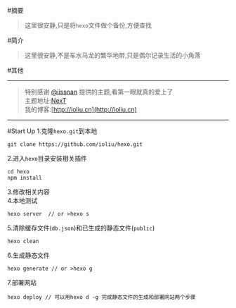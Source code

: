 
#摘要

> 这里很安静,只是将`hexo`文件做个备份,方便查找

#简介

> 这里很安静,不是车水马龙的繁华地带,只是偶尔记录生活的小角落 

#其他
****************************************  
> 特别感谢 [@iissnan](https://github.com/iissnan/) 提供的主题,看第一眼就真的爱上了  
  主题地址:[NexT](https://github.com/iissnan/hexo-theme-next)   
  我的博客:[http://ioliu.cn](http://ioliu.cn)

****************************************

#Start Up
1.克隆`hexo.git`到本地
```
git clone https://github.com/ioliu/hexo.git
```
2.进入`hexo`目录安装相关插件
```
cd hexo 
npm install
```
3.修改相关内容  
4.本地测试
```
hexo server  // or >hexo s
```
5.清除缓存文件(`db.json`)和已生成的静态文件(`public`)
```
hexo clean
```
6.生成静态文件
```
hexo generate // or >hexo g
```
7.部署网站
```
hexo deploy // 可以用hexo d -g 完成静态文件的生成和部署网站两个步骤
```

